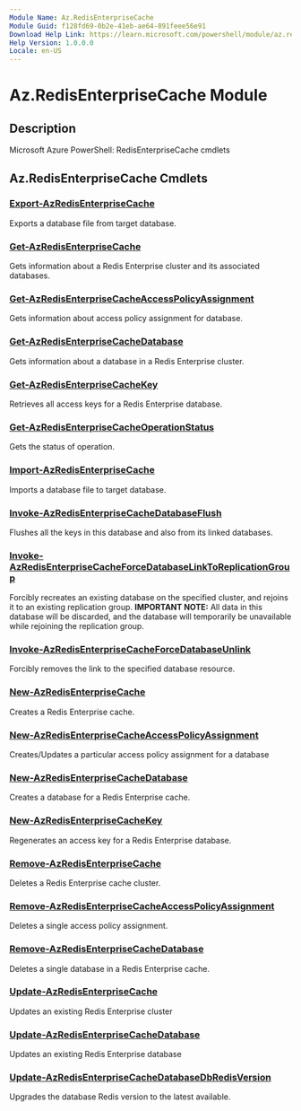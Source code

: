 ```yaml
---
Module Name: Az.RedisEnterpriseCache
Module Guid: f128fd69-0b2e-41eb-ae64-891feee56e91
Download Help Link: https://learn.microsoft.com/powershell/module/az.redisenterprisecache
Help Version: 1.0.0.0
Locale: en-US
---
```


# Az.RedisEnterpriseCache Module
## Description
Microsoft Azure PowerShell: RedisEnterpriseCache cmdlets

## Az.RedisEnterpriseCache Cmdlets
### [Export-AzRedisEnterpriseCache](Export-AzRedisEnterpriseCache.md)
Exports a database file from target database.

### [Get-AzRedisEnterpriseCache](Get-AzRedisEnterpriseCache.md)
Gets information about a Redis Enterprise cluster and its associated databases.

### [Get-AzRedisEnterpriseCacheAccessPolicyAssignment](Get-AzRedisEnterpriseCacheAccessPolicyAssignment.md)
Gets information about access policy assignment for database.

### [Get-AzRedisEnterpriseCacheDatabase](Get-AzRedisEnterpriseCacheDatabase.md)
Gets information about a database in a Redis Enterprise cluster.

### [Get-AzRedisEnterpriseCacheKey](Get-AzRedisEnterpriseCacheKey.md)
Retrieves all access keys for a Redis Enterprise database.

### [Get-AzRedisEnterpriseCacheOperationStatus](Get-AzRedisEnterpriseCacheOperationStatus.md)
Gets the status of operation.

### [Import-AzRedisEnterpriseCache](Import-AzRedisEnterpriseCache.md)
Imports a database file to target database.

### [Invoke-AzRedisEnterpriseCacheDatabaseFlush](Invoke-AzRedisEnterpriseCacheDatabaseFlush.md)
Flushes all the keys in this database and also from its linked databases.

### [Invoke-AzRedisEnterpriseCacheForceDatabaseLinkToReplicationGroup](Invoke-AzRedisEnterpriseCacheForceDatabaseLinkToReplicationGroup.md)
Forcibly recreates an existing database on the specified cluster, and rejoins it to an existing replication group.
**IMPORTANT NOTE:** All data in this database will be discarded, and the database will temporarily be unavailable while rejoining the replication group.

### [Invoke-AzRedisEnterpriseCacheForceDatabaseUnlink](Invoke-AzRedisEnterpriseCacheForceDatabaseUnlink.md)
Forcibly removes the link to the specified database resource.

### [New-AzRedisEnterpriseCache](New-AzRedisEnterpriseCache.md)
Creates a Redis Enterprise cache.

### [New-AzRedisEnterpriseCacheAccessPolicyAssignment](New-AzRedisEnterpriseCacheAccessPolicyAssignment.md)
Creates/Updates a particular access policy assignment for a database

### [New-AzRedisEnterpriseCacheDatabase](New-AzRedisEnterpriseCacheDatabase.md)
Creates a database for a Redis Enterprise cache.

### [New-AzRedisEnterpriseCacheKey](New-AzRedisEnterpriseCacheKey.md)
Regenerates an access key for a Redis Enterprise database.

### [Remove-AzRedisEnterpriseCache](Remove-AzRedisEnterpriseCache.md)
Deletes a Redis Enterprise cache cluster.

### [Remove-AzRedisEnterpriseCacheAccessPolicyAssignment](Remove-AzRedisEnterpriseCacheAccessPolicyAssignment.md)
Deletes a single access policy assignment.

### [Remove-AzRedisEnterpriseCacheDatabase](Remove-AzRedisEnterpriseCacheDatabase.md)
Deletes a single database in a Redis Enterprise cache.

### [Update-AzRedisEnterpriseCache](Update-AzRedisEnterpriseCache.md)
Updates an existing Redis Enterprise cluster

### [Update-AzRedisEnterpriseCacheDatabase](Update-AzRedisEnterpriseCacheDatabase.md)
Updates an existing Redis Enterprise database

### [Update-AzRedisEnterpriseCacheDatabaseDbRedisVersion](Update-AzRedisEnterpriseCacheDatabaseDbRedisVersion.md)
Upgrades the database Redis version to the latest available.

